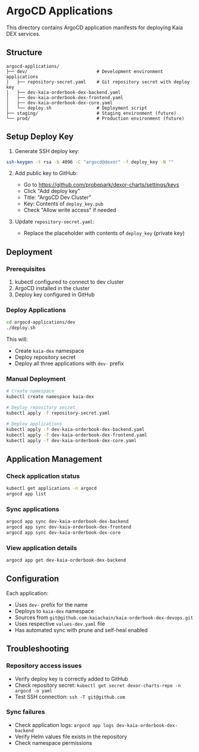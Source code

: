 # ArgoCD Applications

This directory contains ArgoCD application manifests for deploying Kaia DEX services.

## Structure

```
argocd-applications/
├── dev/                          # Development environment applications
│   ├── repository-secret.yaml    # Git repository secret with deploy key
│   ├── dev-kaia-orderbook-dex-backend.yaml
│   ├── dev-kaia-orderbook-dex-frontend.yaml
│   ├── dev-kaia-orderbook-dex-core.yaml
│   └── deploy.sh                 # Deployment script
├── staging/                      # Staging environment (future)
└── prod/                         # Production environment (future)
```

## Setup Deploy Key

1. Generate SSH deploy key:
```bash
ssh-keygen -t rsa -b 4096 -C "argocd@dexor" -f deploy_key -N ""
```

2. Add public key to GitHub:
   - Go to https://github.com/probepark/dexor-charts/settings/keys
   - Click "Add deploy key"
   - Title: "ArgoCD Dev Cluster"
   - Key: Contents of `deploy_key.pub`
   - Check "Allow write access" if needed

3. Update `repository-secret.yaml`:
   - Replace the placeholder with contents of `deploy_key` (private key)

## Deployment

### Prerequisites

1. kubectl configured to connect to dev cluster
2. ArgoCD installed in the cluster
3. Deploy key configured in GitHub

### Deploy Applications

```bash
cd argocd-applications/dev
./deploy.sh
```

This will:
- Create `kaia-dex` namespace
- Deploy repository secret
- Deploy all three applications with `dev-` prefix

### Manual Deployment

```bash
# Create namespace
kubectl create namespace kaia-dex

# Deploy repository secret
kubectl apply -f repository-secret.yaml

# Deploy applications
kubectl apply -f dev-kaia-orderbook-dex-backend.yaml
kubectl apply -f dev-kaia-orderbook-dex-frontend.yaml
kubectl apply -f dev-kaia-orderbook-dex-core.yaml
```

## Application Management

### Check application status
```bash
kubectl get applications -n argocd
argocd app list
```

### Sync applications
```bash
argocd app sync dev-kaia-orderbook-dex-backend
argocd app sync dev-kaia-orderbook-dex-frontend
argocd app sync dev-kaia-orderbook-dex-core
```

### View application details
```bash
argocd app get dev-kaia-orderbook-dex-backend
```

## Configuration

Each application:
- Uses `dev-` prefix for the name
- Deploys to `kaia-dex` namespace
- Sources from `git@github.com:kaiachain/kaia-orderbook-dex-devops.git`
- Uses respective `values-dev.yaml` file
- Has automated sync with prune and self-heal enabled

## Troubleshooting

### Repository access issues
- Verify deploy key is correctly added to GitHub
- Check repository secret: `kubectl get secret dexor-charts-repo -n argocd -o yaml`
- Test SSH connection: `ssh -T git@github.com`

### Sync failures
- Check application logs: `argocd app logs dev-kaia-orderbook-dex-backend`
- Verify Helm values file exists in the repository
- Check namespace permissions
